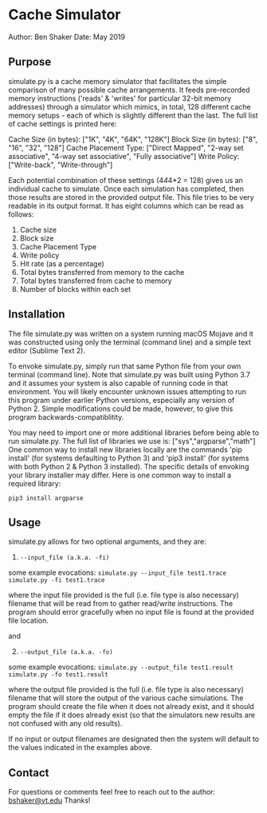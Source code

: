 # Cache Simulator

Author: Ben Shaker
Date: May 2019

## Purpose

simulate.py is a cache memory simulator that facilitates the simple comparison of many possible cache arrangements. It feeds pre-recorded memory instructions ('reads' & 'writes' for particular 32-bit memory addresses) through a simulator which mimics, in total, 128 different cache memory setups - each of which is slightly different than the last. The full list of cache settings is printed here:

Cache Size (in bytes): ["1K", "4K", "64K", "128K"]
Block Size (in bytes): ["8", "16", "32", "128"]
Cache Placement Type: ["Direct Mapped", "2-way set associative", "4-way set associative", "Fully associative"]
Write Policy: ["Write-back", "Write-through"]

Each potential combination of these settings (4*4*4*2 = 128) gives us an individual cache to simulate. Once each simulation has completed, then those results are stored in the provided output file. This file tries to be very readable in its output format. It has eight columns which can be read as follows:

1) Cache size
2) Block size
3) Cache Placement Type
4) Write policy
5) Hit rate (as a percentage)
6) Total bytes transferred from memory to the cache
7) Total bytes transferred from cache to memory
8) Number of blocks within each set

## Installation

The file simulate.py was written on a system running macOS Mojave and it was constructed using only the terminal (command line) and a simple text editor (Sublime Text 2).

To envoke simulate.py, simply run that same Python file from your own terminal (command line).
Note that simulate.py was built using Python 3.7 and it assumes your system is also capable of running code in that environment. You will likely encounter unknown issues attempting to run this program under earlier Python versions, especially any version of Python 2. Simple modifications could be made, however, to give this program backwards-compatiblitity.

You may need to import one or more additional libraries before being able to run simulate.py. The full list of libraries we use is: ["sys","argparse","math"] One common way to install new libraries locally are the commands 'pip install' (for systems defaulting to Python 3) and 'pip3 install' (for systems with both Python 2 & Python 3 installed). The specific details of envoking your library installer may differ. Here is one common way to install a required library:

```pip3 install argparse```


## Usage

simulate.py allows for two optional arguments, and they are:

1) ```--input_file (a.k.a. -fi)```

some example evocations:
```simulate.py --input_file test1.trace```
```simulate.py -fi test1.trace```

where the input file provided is the full (i.e. file type is also necessary) filename that will be read from to gather read/write instructions. The program should error gracefully when no input file is found at the provided file location.

and

2) ```--output_file (a.k.a. -fo)```

some example evocations:
```simulate.py --output_file test1.result```
```simulate.py -fo test1.result```

where the output file provided is the full (i.e. file type is also necessary) filename that will store the output of the various cache simulations. The program should create the file when it does not already exist, and it should empty the file if it does already exist (so that the simulators new results are not confused with any old results).

If no input or output filenames are designated then the system will default to the values indicated in the examples above.


## Contact

For questions or comments feel free to reach out to the author: bshaker@vt.edu
Thanks!

